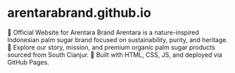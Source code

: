 # arentarabrand.github.io
🌿 Official Website for Arentara Brand Arentara is a nature-inspired Indonesian palm sugar brand focused on sustainability, purity, and heritage.  🍃 Explore our story, mission, and premium organic palm sugar products sourced from South Cianjur.  🔗 Built with HTML, CSS, JS, and deployed via GitHub Pages.
